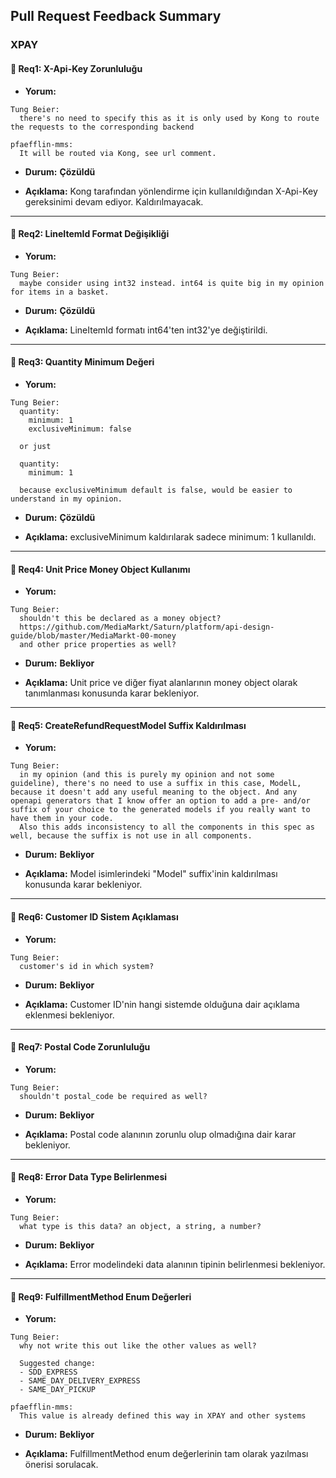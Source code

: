 ## Pull Request Feedback Summary


### XPAY

#### 🔹 **Req1: X-Api-Key Zorunluluğu**

- **Yorum:**

```
Tung Beier:
  there's no need to specify this as it is only used by Kong to route the requests to the corresponding backend

pfaefflin-mms:
  It will be routed via Kong, see url comment.
```

- **Durum:** **Çözüldü**

- **Açıklama:** Kong tarafından yönlendirme için kullanıldığından X-Api-Key gereksinimi devam ediyor. Kaldırılmayacak.

---

#### 🔹 **Req2: LineItemId Format Değişikliği**

- **Yorum:**

```
Tung Beier:
  maybe consider using int32 instead. int64 is quite big in my opinion for items in a basket.
```

- **Durum:** **Çözüldü**

- **Açıklama:** LineItemId formatı int64'ten int32'ye değiştirildi.

---

#### 🔹 **Req3: Quantity Minimum Değeri**

- **Yorum:**

```
Tung Beier:
  quantity:
    minimum: 1
    exclusiveMinimum: false

  or just

  quantity:
    minimum: 1

  because exclusiveMinimum default is false, would be easier to understand in my opinion.
```

- **Durum:** **Çözüldü**

- **Açıklama:** exclusiveMinimum kaldırılarak sadece minimum: 1 kullanıldı.

---

#### 🔹 **Req4: Unit Price Money Object Kullanımı**

- **Yorum:**

```
Tung Beier:
  shouldn't this be declared as a money object?
  https://github.com/MediaMarkt/Saturn/platform/api-design-guide/blob/master/MediaMarkt-00-money
  and other price properties as well?
```

- **Durum:** **Bekliyor**

- **Açıklama:** Unit price ve diğer fiyat alanlarının money object olarak tanımlanması konusunda karar bekleniyor.

---

#### 🔹 **Req5: CreateRefundRequestModel Suffix Kaldırılması**

- **Yorum:**

```
Tung Beier:
  in my opinion (and this is purely my opinion and not some guideline), there's no need to use a suffix in this case, ModelL, because it doesn't add any useful meaning to the object. And any openapi generators that I know offer an option to add a pre- and/or suffix of your choice to the generated models if you really want to have them in your code.
  Also this adds inconsistency to all the components in this spec as well, because the suffix is not use in all components.
```

- **Durum:** **Bekliyor**

- **Açıklama:** Model isimlerindeki "Model" suffix'inin kaldırılması konusunda karar bekleniyor.

---

#### 🔹 **Req6: Customer ID Sistem Açıklaması**

- **Yorum:**

```
Tung Beier:
  customer's id in which system?
```

- **Durum:** **Bekliyor**

- **Açıklama:** Customer ID'nin hangi sistemde olduğuna dair açıklama eklenmesi bekleniyor.

---

#### 🔹 **Req7: Postal Code Zorunluluğu**

- **Yorum:**

```
Tung Beier:
  shouldn't postal_code be required as well?
```

- **Durum:** **Bekliyor**

- **Açıklama:** Postal code alanının zorunlu olup olmadığına dair karar bekleniyor.

---

#### 🔹 **Req8: Error Data Type Belirlenmesi**

- **Yorum:**

```
Tung Beier:
  what type is this data? an object, a string, a number?
```

- **Durum:** **Bekliyor**

- **Açıklama:** Error modelindeki data alanının tipinin belirlenmesi bekleniyor.

---

#### 🔹 **Req9: FulfillmentMethod Enum Değerleri**

- **Yorum:**

```
Tung Beier:
  why not write this out like the other values as well?

  Suggested change:
  - SDD_EXPRESS
  - SAME_DAY_DELIVERY_EXPRESS
  - SAME_DAY_PICKUP

pfaefflin-mms:
  This value is already defined this way in XPAY and other systems
```

- **Durum:** **Bekliyor**

- **Açıklama:** FulfillmentMethod enum değerlerinin tam olarak yazılması önerisi sorulacak.

